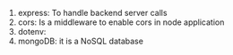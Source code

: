 1. express: To handle backend server calls
2. cors: Is a middleware to enable cors in node application
3. dotenv: 
4. mongoDB: it is a NoSQL database